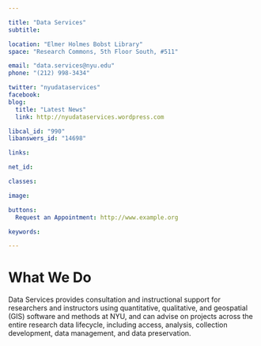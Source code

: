 ```yaml
---

title: "Data Services"
subtitle: 

location: "Elmer Holmes Bobst Library"
space: "Research Commons, 5th Floor South, #511"

email: "data.services@nyu.edu"
phone: "(212) 998-3434"

twitter: "nyudataservices"
facebook: 
blog:
  title: "Latest News"
  link: http://nyudataservices.wordpress.com

libcal_id: "990"
libanswers_id: "14698"

links:

net_id: 

classes:

image: 

buttons:
  Request an Appointment: http://www.example.org

keywords:

---
```


# What We Do

Data Services provides consultation and instructional support for researchers and instructors using quantitative, qualitative, and geospatial (GIS) software and methods at NYU, and can advise on projects across the entire research data lifecycle, including access, analysis, collection development, data management, and data preservation. 
